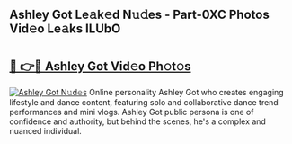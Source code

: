 ## Ashley Got Le𝚊k𝚎d N𝚞𝚍es - Part-0XC Photos Vid𝚎o Le𝚊ks ILUbO

# <h2><a href="http://fbb9t4.evod.top/?m=Ashley+Got">🔗 👉🔴 Ashley Got Vid𝚎o Ph𝚘t𝚘s</a></h2>

[![Ashley Got N𝚞d𝚎s](https://i.imgur.com/8V9OHl7.gif)](http://fbb9t4.evod.top/?m=Ashley+Got)
Online personality Ashley Got who creates engaging lifestyle and dance content, featuring solo and collaborative dance trend performances and mini vlogs. Ashley Got public persona is one of confidence and authority, but behind the scenes, he's a complex and nuanced individual. 
